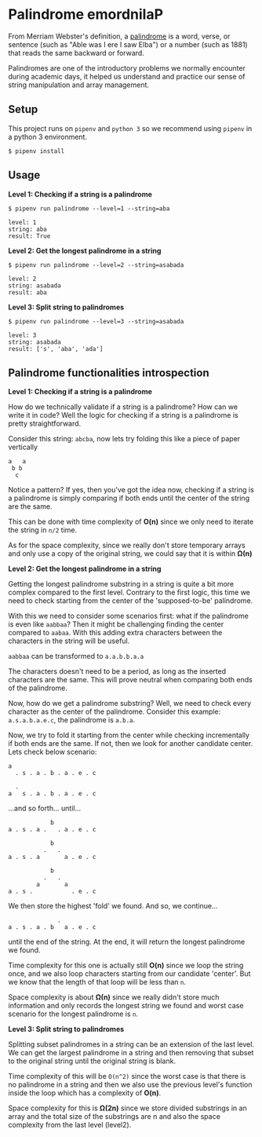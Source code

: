 # Palindrome emordnilaP

From Merriam Webster's definition, a [palindrome](https://www.merriam-webster.com/dictionary/palindrome) 
is a word, verse, or sentence (such as "Able was I ere I saw Elba") or a number (such as 1881) 
that reads the same backward or forward.

Palindromes are one of the introductory problems we normally encounter
during academic days, it helped us understand and practice our sense of
string manipulation and array management.


## Setup

This project runs on `pipenv` and `python 3` so we recommend using `pipenv` in a python 3 environment.

```shell
$ pipenv install
```

## Usage

**Level 1: Checking if a string is a palindrome**

```shell
$ pipenv run palindrome --level=1 --string=aba

level: 1
string: aba
result: True
```

**Level 2: Get the longest palindrome in a string**

```shell
$ pipenv run palindrome --level=2 --string=asabada

level: 2
string: asabada
result: aba
```

**Level 3: Split string to palindromes**

```shell
$ pipenv run palindrome --level=3 --string=asabada

level: 3
string: asabada
result: ['s', 'aba', 'ada']
```



## Palindrome functionalities introspection


**Level 1: Checking if a string is a palindrome**

How do we technically validate if a string is a palindrome? How can we write it in code?
Well the logic for checking if a string is a palindrome is pretty straightforward.

Consider this string: `abcba`, now lets try folding this like a piece of paper vertically

```
a   a
 b b
  c
```

Notice a pattern? If yes, then you've got the idea now, checking if a string is a palindrome is
simply comparing if both ends until the center of the string are the same.

This can be done with time complexity of **O(n)** since we only need to iterate the string in `n/2` time.

As for the space complexity, since we really don't store temporary arrays
and only use a copy of the original string, we could say that it is within **Ω(n)**



**Level 2: Get the longest palindrome in a string**

Getting the longest palindrome substring in a string is quite a bit more complex compared to the first level.
Contrary to the first logic, this time we need to check starting from the center of the 'supposed-to-be' palindrome.

With this we need to consider some scenarios first: what if the palindrome is even like `aabbaa`? Then it might be
challenging finding the center compared to `aabaa`. With this adding extra characters between the characters in the
string will be useful.

`aabbaa` can be transformed to `a.a.b.b.a.a`

The characters doesn't need to be a period, as long as the inserted characters are the same. This will prove neutral
when comparing both ends of the palindrome.

Now, how do we get a palindrome substring? Well, we need to check every character as the center of the palindrome.
Consider this example: `a.s.a.b.a.e.c`, the palindrome is `a.b.a`.

Now, we try to fold it starting from the center while checking incrementally if both ends are the same. If not, then we
look for another candidate center. Lets check below scenario:


```
a
  . s . a . b . a . e . c
```

```
  .
a   s . a . b . a . e . c
```

...and so forth... until...

```
            b
a . s . a .   . a . e . c
```

```
            b
          .   .
a . s . a       a . e . c
```

```
            b
          .   .
        a       a
a . s .           . e . c
```

We then store the highest 'fold' we found. And so, we continue...

```
              .
a . s . a . b   a . e . c
```

until the end of the string. At the end, it will return the longest palindrome we found.

Time complexity for this one is actually still **O(n)** since we loop the string once,
and we also loop characters starting from our candidate 'center'. But we know that 
the length of that loop will be less than `n`.

Space complexity is about **Ω(n)** since we really didn't store much information and only records
the longest string we found and worst case scenario for the longest palindrome is `n`.



**Level 3: Split string to palindromes**

Splitting subset palindromes in a string can be an extension of the last level. We can get the largest palindrome
in a string and then removing that subset to the original string until the original string is blank.

Time complexity of this will be `O(n^2)` since the worst case is that there is no palindrome in a string and then we
also use the previous level's function inside the loop which has a complexity of **O(n)**.

Space complexity for this is **Ω(2n)** since we store divided substrings in an array and the total size of the
substrings are n and also the space complexity from the last level (level2).
